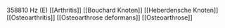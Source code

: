 358810 Hz (E)
[[Arthritis]]
[[Bouchard Knoten]]
[[Heberdensche Knoten]]
[[Osteoarthritis]]
[[Osteoarthrose deformans]]
[[Osteoarthrose]]